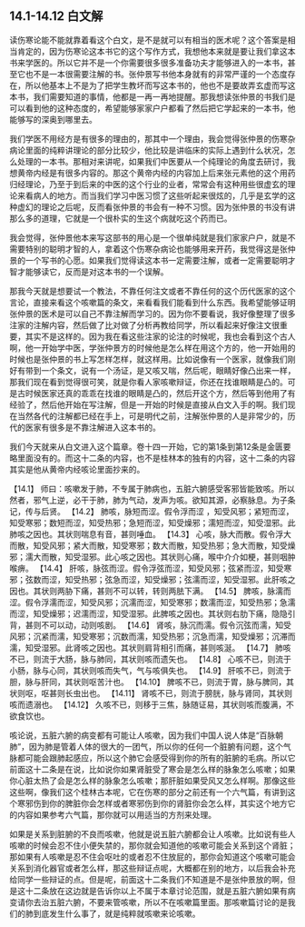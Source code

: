 ## 14.1-14.12 白文解

读伤寒论能不能就靠着看这个白文，是不是就可以有相当的医术呢？这个答案是相当肯定的，因为伤寒论这本书它的这个写作方式，我想他本来就是要让我们拿这本书来学医的。所以它并不是一个你需要很多很多准备功夫才能够进入的一本书，甚至它也不是一本很需要注解的书。张仲景写书他本身就有的非常严谨的一个态度存在，所以他基本上不是为了把学生教坏而写这本书的，他也不是要故弄玄虚而写这本书，我们需要知道的事情，他都是一再一再地提醒。那我想读张仲景的书我们是可以看到他的这种态度的，希望能够家家户户都看了然后把它学起来的一本书，他能够写的深奥到哪里去。

我们学医不用经方是有很多的理由的，那其中一个理由，我会觉得张仲景的伤寒杂病论里面的纯粹讲理论的部分比较少，他比较是讲临床的实际上遇到什么状况，怎么处理的一本书。那相对来讲呢，如果我们中医要从一个纯理论的角度去研讨，我想黄帝内经是有很多内容的。那这个黄帝内经的内容加上后来张元素他的这个用药归经理论，乃至于到后来的中医的这个行业的业者，常常会有这种用些很虚玄的理论来看病人的地方。而当我们学习中医习惯了这些听起来很炫的，几乎是玄学的这种虚幻的理论之后呢，反而看张仲景的书会有一种不习惯。因为张仲景的书没有讲那么多的道理，它就是一个很朴实的生这个病就吃这个药而已。

我会觉得，张仲景他本来写这部书的用心是一个很单纯就是我们家家户户，就是不需要特别的聪明才智的人，拿着这个伤寒杂病论也能够用来开药，我觉得这是张仲景的一个写书的心愿。如果我们觉得读这本书一定需要注解，或者一定需要聪明才智才能够读它，反而是对这本书的一个误解。

那我今天就是想要试一个教法，不靠任何注文或者不靠任何的这个历代医家的这个言论，直接来看这个咳嗽篇的条文，来看看我们能看到什么东西。我希望能够证明张仲景的医术是可以自己不靠注解而学习的。因为你不要看说，我好像整理了很多注家的注解内容，然后做了比对做了分析再教给同学，所以看起来好像注文很重要，其实不是这样的。因为我在看这些注家的论注的时候呢，我也会看到这个古人啊，他一开始学中医，学张仲景方的时候他是怎么样在用这个方的，他一开始用的时候也是张仲景的书上写怎样怎样，就这样用。比如说像有一个医家，就像我们刚好有带到一个条文，说有一个汤证，是又咳又喘，然后呢，眼睛好像凸出来一样，那我们现在看到觉得很可笑，就是你看人家咳嗽辩证，你还在找谁眼睛是凸的。可是古时候医家还真的乖乖在找谁的眼睛是凸的，然后开这个方，然后等到他用了有经验了，然后他开始在写注解，但是一开始的时候是直接从白文入手的啊。我们现在当然各代的注解都已经在手上，可是明代之前，注解张仲景的人是非常少的，历代的医家有很多是不靠注解进入这本书的。

我们今天就来从白文进入这个篇章。卷十四一开始，它的第1条到第12条是金匮要略里面没有的。而这十二条的内容，也不是桂林本的独有的内容，这十二条的内容其实是他从黄帝内经咳论里面抄来的。

【14.1】  师曰：咳嗽发于肺，不专属于肺病也，五脏六腑感受客邪皆能致咳。所以然者，邪气上逆，必干于肺，肺为气动，发声为咳。欲知其源，必察脉息。为子条记，传与后贤。
【14.2】  肺咳，脉短而涩。假令浮而涩 ，知受风邪；紧短而涩，知受寒邪；数短而涩，知受热邪；急短而涩，知受燥邪；濡短而涩，知受湿邪。此肺咳之因也。其状则喘息有音，甚则唾血。
【14.3】  心咳，脉大而散。假令浮大而散，知受风邪；紧大而散，知受寒邪；数大而散，知受热邪；急大而散，知受燥邪；濡大而散，知受湿邪。此心咳之因也。其状则心痛，喉中介介如梗，甚则咽肿喉痹。
【14.4】  肝咳，脉弦而涩。假令浮弦而涩，知受风邪；弦紧而涩，知受寒邪；弦数而涩，知受热邪；弦急而涩，知受燥邪；弦濡而涩，知受湿邪。此肝咳之因也。其状则两胁下痛，甚则不可以转，转则两胠下满。
【14.5】  脾咳，脉濡而涩。假令浮濡而涩，知受风邪；沉濡而涩，知受寒邪；数濡而涩，知受热邪；急濡而涩，知受燥邪；迟濡而涩，知受湿邪。此脾咳之因也。其状则右肋下痛，隐隐引背，甚则不可以动，动则咳剧。
【14.6】  肾咳，脉沉而濡。假令沉弦而濡，知受风邪；沉紧而濡，知受寒邪；沉数而濡，知受热邪；沉急而濡，知受燥邪；沉滞而濡，知受湿邪。此肾咳之因也。其状则肩背相引而痛，甚则咳涎。
【14.7】  肺咳不已，则流于大肠，脉与肺同，其状则咳而遗矢也。
【14.8】  心咳不已，则流于小肠，脉与心同，其状则咳而失气，气与咳俱失也。
【14.9】  肝咳不已，则流于胆，脉与肝同，其状则呕苦汁也。
【14.10】  脾咳不已，则流于胃，脉与脾同，其状则呕，呕甚则长虫出也。
【14.11】  肾咳不已，则流于膀胱，脉与肾同，其状则咳而遗溺也。
【14.12】  久咳不已，则移于三焦，脉随证易，其状则咳而腹满，不欲食饮也。

咳论说，五脏六腑的病变都有可能让人咳嗽，因为我们中国人说人体是“百脉朝肺”，因为肺是管着人体的很大的一团气，所以你的任何一个脏腑有问题，这个气脉都可能会跟肺起感应，所以这个肺它会感受得到你的所有的脏腑的毛病。所以它前面这十二条是在说，比如说你如果肾脏受了寒会是怎么样的脉象怎么咳嗽；如果你心脏太热了会是怎么样的脉象怎么咳嗽；那肝脏如果受风又怎么样啊。那像这些这些啊，像我们这个桂林古本呢，它在伤寒的部分之前还有一个六气篇，有讲到这个寒邪伤到你的脾脏你会怎样或者寒邪伤到你的肾脏你会怎么样，其实这个地方它的内容如果参考六气篇，那你就可以用适当的方剂来处理。

如果是关系到脏腑的不良而咳嗽，他就是说五脏六腑都会让人咳嗽。比如说有些人咳嗽的时候会忍不住小便失禁的，那你就会知道他的咳嗽可能会关系到这个肾脏；那如果有人咳嗽是忍不住会呕吐的或者忍不住放屁的，那你会知道这个咳嗽可能会关系到消化器官或者怎么样，那这些辩证点呢，大概都在别的地方，以后我会补充给同学一些辩证的点。但是呢，前面这十二条我们不知道是不是张仲景放的啊，但是这十二条放在这边就是告诉你以上不属于本章讨论范围，就是五脏六腑如果有病变请你去治五脏六腑，不要来管咳嗽，所以不在咳嗽篇里面。那咳嗽篇讨论的是我们的肺到底发生什么事了，就是纯粹就咳嗽来论咳嗽。
